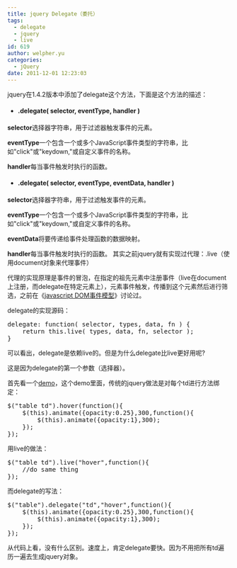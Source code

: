```yaml
---
title: jquery Delegate（委托）
tags:
  - delegate
  - jquery
  - live
id: 619
author: welpher.yu
categories:
  - jQuery
date: 2011-12-01 12:23:03
---
```


jquery在1.4.2版本中添加了delegate这个方法，下面是这个方法的描述：

*   #### .delegate( selector, eventType, handler )

**selector**选择器字符串，用于过滤器触发事件的元素。

**eventType**一个包含一个或多个JavaScript事件类型的字符串，比如"click"或"keydown,"或自定义事件的名称。

**handler**每当事件触发时执行的函数。
*   #### .delegate( selector, eventType, eventData, handler )

**selector**选择器字符串，用于过滤触发事件的元素。

**eventType**一个包含一个或多个JavaScript事件类型的字符串，比如"click"或"keydown,"或自定义事件的名称。

**eventData**将要传递给事件处理函数的数据映射。

**handler**每当事件触发时执行的函数。
其实之前jquery就有实现过代理：.live（使用document对象来代理事件）

代理的实现原理是事件的冒泡，在指定的祖先元素中注册事件（live在document上注册，而delegate在特定元素上），元素事件触发，传播到这个元素然后进行筛选，之前在《[javascript DOM事件模型](http://blog.ueder.info/333.html "javascript DOM事件模型")》讨论过。

delegate的实现源码：
<div style="display: none;">[javascript]			[/javascript]</div>
<pre class="brush: javascript; gutter: true; first-line: 1">delegate: function( selector, types, data, fn ) {
	return this.live( types, data, fn, selector );
}</pre>
可以看出，delegate是依赖live的。但是为什么delegate比live更好用呢?

这是因为delegate的第一个参数（选择器）。

首先看一个[demo](http://blog.ueder.info/wp-content/uploads/delegate.html "delegate demo")，这个demo里面，传统的jquery做法是对每个td进行方法绑定：
<div style="display: none;">[javascript]			[/javascript]</div>
<pre class="brush: javascript; gutter: true; first-line: 1">$("table td").hover(function(){
	$(this).animate({opacity:0.25},300,function(){
		$(this).animate({opacity:1},300);
	});
});</pre>
用live的做法：
<div style="display: none;">[javascript]			[/javascript]</div>
<pre class="brush: javascript; gutter: true; first-line: 1">$("table td").live("hover",function(){
	//do same thing
});</pre>
而delegate的写法：
<div style="display: none;">[javascript]			[/javascript]</div>
<pre class="brush: javascript; gutter: true; first-line: 1">$("table").delegate("td","hover",function(){
	$(this).animate({opacity:0.25},300,function(){
		$(this).animate({opacity:1},300);
	});
});</pre>
从代码上看，没有什么区别。速度上，肯定delegate要快。因为不用把所有td遍历一遍去生成jquery对象。